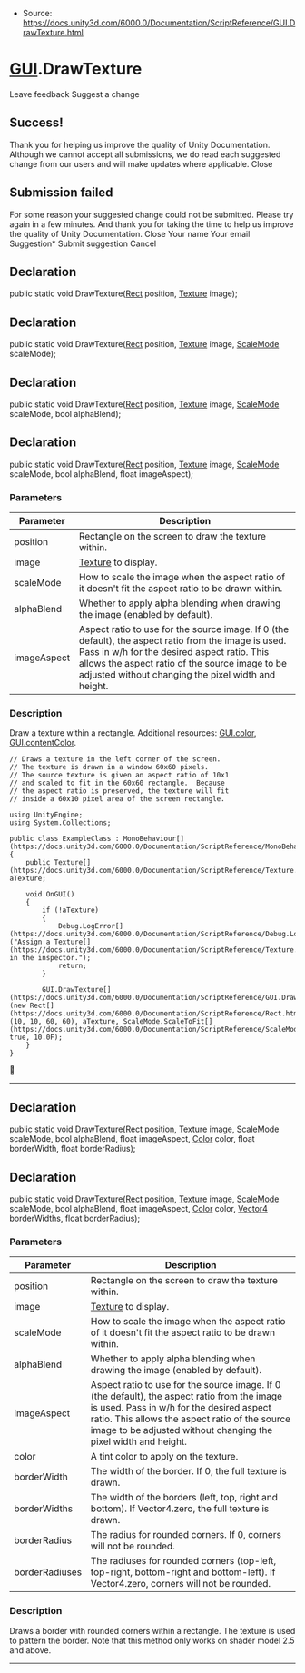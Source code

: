 * Source: https://docs.unity3d.com/6000.0/Documentation/ScriptReference/GUI.DrawTexture.html

#  [GUI](https://docs.unity3d.com/6000.0/Documentation/ScriptReference/GUI.html).DrawTexture
Leave feedback
Suggest a change
## Success!
Thank you for helping us improve the quality of Unity Documentation. Although we cannot accept all submissions, we do read each suggested change from our users and will make updates where applicable.
Close
## Submission failed
For some reason your suggested change could not be submitted. Please <a>try again</a> in a few minutes. And thank you for taking the time to help us improve the quality of Unity Documentation.
Close
Your name Your email Suggestion* Submit suggestion
Cancel
## Declaration
public static void DrawTexture([Rect](https://docs.unity3d.com/6000.0/Documentation/ScriptReference/Rect.html) position, [Texture](https://docs.unity3d.com/6000.0/Documentation/ScriptReference/Texture.html) image); 
## Declaration
public static void DrawTexture([Rect](https://docs.unity3d.com/6000.0/Documentation/ScriptReference/Rect.html) position, [Texture](https://docs.unity3d.com/6000.0/Documentation/ScriptReference/Texture.html) image, [ScaleMode](https://docs.unity3d.com/6000.0/Documentation/ScriptReference/ScaleMode.html) scaleMode); 
## Declaration
public static void DrawTexture([Rect](https://docs.unity3d.com/6000.0/Documentation/ScriptReference/Rect.html) position, [Texture](https://docs.unity3d.com/6000.0/Documentation/ScriptReference/Texture.html) image, [ScaleMode](https://docs.unity3d.com/6000.0/Documentation/ScriptReference/ScaleMode.html) scaleMode, bool alphaBlend); 
## Declaration
public static void DrawTexture([Rect](https://docs.unity3d.com/6000.0/Documentation/ScriptReference/Rect.html) position, [Texture](https://docs.unity3d.com/6000.0/Documentation/ScriptReference/Texture.html) image, [ScaleMode](https://docs.unity3d.com/6000.0/Documentation/ScriptReference/ScaleMode.html) scaleMode, bool alphaBlend, float imageAspect); 
### Parameters
Parameter | Description  
---|---  
position | Rectangle on the screen to draw the texture within.  
image |  [Texture](https://docs.unity3d.com/6000.0/Documentation/ScriptReference/Texture.html) to display.  
scaleMode | How to scale the image when the aspect ratio of it doesn't fit the aspect ratio to be drawn within.  
alphaBlend | Whether to apply alpha blending when drawing the image (enabled by default).  
imageAspect | Aspect ratio to use for the source image. If 0 (the default), the aspect ratio from the image is used. Pass in w/h for the desired aspect ratio. This allows the aspect ratio of the source image to be adjusted without changing the pixel width and height.  
### Description
Draw a texture within a rectangle.
Additional resources: [GUI.color](https://docs.unity3d.com/6000.0/Documentation/ScriptReference/GUI-color.html), [GUI.contentColor](https://docs.unity3d.com/6000.0/Documentation/ScriptReference/GUI-contentColor.html).
```
// Draws a texture in the left corner of the screen.
// The texture is drawn in a window 60x60 pixels.
// The source texture is given an aspect ratio of 10x1
// and scaled to fit in the 60x60 rectangle.  Because
// the aspect ratio is preserved, the texture will fit
// inside a 60x10 pixel area of the screen rectangle.  
  
using UnityEngine;
using System.Collections;  
  
public class ExampleClass : MonoBehaviour[](https://docs.unity3d.com/6000.0/Documentation/ScriptReference/MonoBehaviour.html)
{
    public Texture[](https://docs.unity3d.com/6000.0/Documentation/ScriptReference/Texture.html) aTexture;  
  
    void OnGUI()
    {
        if (!aTexture)
        {
            Debug.LogError[](https://docs.unity3d.com/6000.0/Documentation/ScriptReference/Debug.LogError.html)("Assign a Texture[](https://docs.unity3d.com/6000.0/Documentation/ScriptReference/Texture.html) in the inspector.");
            return;
        }  
  
        GUI.DrawTexture[](https://docs.unity3d.com/6000.0/Documentation/ScriptReference/GUI.DrawTexture.html)(new Rect[](https://docs.unity3d.com/6000.0/Documentation/ScriptReference/Rect.html)(10, 10, 60, 60), aTexture, ScaleMode.ScaleToFit[](https://docs.unity3d.com/6000.0/Documentation/ScriptReference/ScaleMode.ScaleToFit.html), true, 10.0F);
    }
}

```

* * *
## Declaration
public static void DrawTexture([Rect](https://docs.unity3d.com/6000.0/Documentation/ScriptReference/Rect.html) position, [Texture](https://docs.unity3d.com/6000.0/Documentation/ScriptReference/Texture.html) image, [ScaleMode](https://docs.unity3d.com/6000.0/Documentation/ScriptReference/ScaleMode.html) scaleMode, bool alphaBlend, float imageAspect, [Color](https://docs.unity3d.com/6000.0/Documentation/ScriptReference/Color.html) color, float borderWidth, float borderRadius); 
## Declaration
public static void DrawTexture([Rect](https://docs.unity3d.com/6000.0/Documentation/ScriptReference/Rect.html) position, [Texture](https://docs.unity3d.com/6000.0/Documentation/ScriptReference/Texture.html) image, [ScaleMode](https://docs.unity3d.com/6000.0/Documentation/ScriptReference/ScaleMode.html) scaleMode, bool alphaBlend, float imageAspect, [Color](https://docs.unity3d.com/6000.0/Documentation/ScriptReference/Color.html) color, [Vector4](https://docs.unity3d.com/6000.0/Documentation/ScriptReference/Vector4.html) borderWidths, float borderRadius); 
### Parameters
Parameter | Description  
---|---  
position | Rectangle on the screen to draw the texture within.  
image |  [Texture](https://docs.unity3d.com/6000.0/Documentation/ScriptReference/Texture.html) to display.  
scaleMode | How to scale the image when the aspect ratio of it doesn't fit the aspect ratio to be drawn within.  
alphaBlend | Whether to apply alpha blending when drawing the image (enabled by default).  
imageAspect | Aspect ratio to use for the source image. If 0 (the default), the aspect ratio from the image is used. Pass in w/h for the desired aspect ratio. This allows the aspect ratio of the source image to be adjusted without changing the pixel width and height.  
color | A tint color to apply on the texture.  
borderWidth | The width of the border. If 0, the full texture is drawn.  
borderWidths | The width of the borders (left, top, right and bottom). If Vector4.zero, the full texture is drawn.  
borderRadius | The radius for rounded corners. If 0, corners will not be rounded.  
borderRadiuses | The radiuses for rounded corners (top-left, top-right, bottom-right and bottom-left). If Vector4.zero, corners will not be rounded.  
### Description
Draws a border with rounded corners within a rectangle. The texture is used to pattern the border. Note that this method only works on shader model 2.5 and above.
* * *
